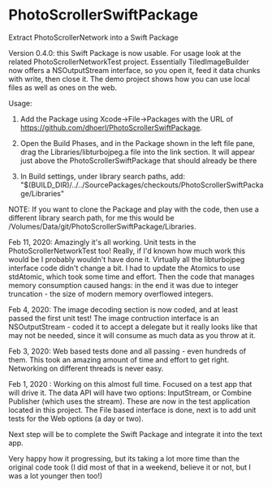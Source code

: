 # PhotoScrollerSwiftPackage
Extract PhotoScrollerNetwork into a Swift Package

Version 0.4.0: this Swift Package is now usable. For usage look at the related PhotoScrollerNetworkTest
  project. Essentially TiledImageBuilder now offers a NSOutputStream interface, so you open it,
  feed it data chunks with write, then close it. The demo project shows how you can use local files
  as well as ones on the web.

Usage:

1) Add the Package using Xcode->File->Packages with the URL of https://github.com/dhoerl/PhotoScrollerSwiftPackage.

2) Open the Build Phases, and in the Package shown in the left file pane, drag the Libraries/libturbojpeg.a file into the link
   section. It will appear just above the PhotoScrollerSwiftPackage that should already be there

3) In Build settings, under library search paths, add:
   "$(BUILD_DIR)/../../SourcePackages/checkouts/PhotoScrollerSwiftPackage/Libraries"

NOTE: If you want to clone the Package and play with the code, then use a different library search path,
 for me this would be /Volumes/Data/git/PhotoScrollerSwiftPackage/Libraries.


Feb 11, 2020: Amazingly it's all working. Unit tests in the PhotoScrollerNetworkTest too!
 Really, if I'd known how much work this would be I probably wouldn't have done it. Virtually
 all the libturbojpeg interface code didn't change a bit. I had to update the Atomics to use stdAtomic,
 which took some time and effort. Then the code that manages memory consumption caused hangs:  in
 the end it was due to integer truncation - the size of modern memory overflowed integers.

Feb 4, 2020: The image decoding section is now coded, and at least passed the first unit test!
 The image contruction interface is an NSOutputStream - coded it to accept a delegate but it 
 really looks like that may not be needed, since it will consume as much data as you throw at it.

Feb 3, 2020: Web based tests done and all passing - even hundreds of them. This 
  took an amazing amount of time and effort to get right. Networking on different threads
  is never easy.

Feb 1, 2020 : Working on this almost full time. Focused on a test app that will drive it.
  The data API will have two options: InputStream, or Combine Publisher (which uses the stream).
  These are now in the test application located in this project. The File based interface is done, 
  next is to add unit tests for the Web options (a day or two).
  
  Next step will be to complete the Swift Package and integrate it into the text app.
  
  Very happy how it progressing, but its taking a lot more time than the original code took (I did most 
  of that in a weekend, believe it or not, but I was a lot younger then too!)

